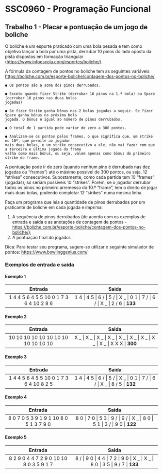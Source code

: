 # SSC0960 - Programação Funcional

## Trabalho 1 - Placar e pontuação de um jogo de boliche

O boliche é um esporte praticado com uma bola pesada e tem como objetivo lançar a bola por uma pista,
derrubar 10 pinos do lado oposto da pista dispostos em formação triangular
(<https://www.infoescola.com/esportes/boliche/>).

A fórmula da contagem de pontos no boliche tem as seguintes variáveis
<https://boliche.com.br/esporte-boliche/contagem-dos-pontos-no-boliche/>

```text
● Os pontos são a soma dos pinos derrubados.

● Exceto quando fizer Strike (derrubar 10 pinos na 1.ª bola) ou Spare (derrubar 10 pinos nas duas bolas
jogadas)

● Se fizer Strike ganha bônus nas 2 bolas jogadas a seguir. Se fizer Spare ganha bônus na próxima bola
jogada. O bônus é igual ao número de pinos derrubados.

● O total de 1 partida pode variar de zero a 300 pontos.

● Analizam-se os pontos pelos frames, o que significa que, um strike no 10º, que permite ao jogador 
mais duas bolas, e um strike consecutivo a ele, não vai fazer com que a terceira e última jogada do frame
valha como mais bônus, ou seja, valem apenas como bônus do primeiro strike do frame.
```

A pontuação pode ir de zero (quando nenhum pino é derrubado nas dez jogadas ou “frames”) até o máximo
possível de 300 pontos, ou seja, 12 “strikes” consecutivos. Supostamente, como cada partida tem 10 “frames”
(jogadas), só seriam possíveis 10 “strikes”. Porém, se o jogador derrubar todos os pinos no primeiro arremesso
do 10.º “frame”, tem o direito de jogar mais duas bolas, podendo completar 12 “strikes” numa mesma linha.

Faça um programa que leia a quantidade de pinos derrubados por um praticante de boliche em cada jogada e
imprima:

1. A sequência de pinos derrubados (de acordo com os exemplos de entrada e saída e as anotações de
   contagem de pontos -<https://boliche.com.br/esporte-boliche/contagem-dos-pontos-no-boliche/>);
2. A pontuação final do jogador.

Dica: Para testar seu programa, sugere-se utilizar o seguinte simulador de pontos:
<https://www.bowlinggenius.com/>

### Exemplos de entrada e saída

#### Exemplo 1

|                 Entrada                 |                                      Saida                                      |
| :-------------------------------------: | :-----------------------------------------------------------------------------: |
| 1 4 4 5 6 4 5 5 10 0 1 7 3 6 4 10 2 8 6 | 1 4 \| 4 5 \| 6 / \| 5 / \| X _ \| 0 1 \| 7 / \| 6 / \| X _ \| 2 / 6 \| **133** |

#### Exemplo 2

|               Entrada               |                                      Saida                                       |
| :---------------------------------: | :------------------------------------------------------------------------------: |
| 10 10 10 10 10 10 10 10 10 10 10 10 | X _ \| X _ \| X _ \| X _ \| X _ \| X _ \| X _ \| X _ \| X \_ \| X X X \| **300** |

#### Exemplo 3

|                 Entrada                 |                                      Saida                                      |
| :-------------------------------------: | :-----------------------------------------------------------------------------: |
| 1 4 4 5 6 4 5 5 10 0 1 7 3 6 4 10 8 2 5 | 1 4 \| 4 5 \| 6 / \| 5 / \| X _ \| 0 1 \| 7 / \| 6 / \| X _ \| 8 / 5 \| **132** |

#### Exemplo 4

|                Entrada                 |                                     Saida                                      |
| :------------------------------------: | :----------------------------------------------------------------------------: |
| 8 0 7 0 5 3 9 1 9 1 10 8 0 5 1 3 7 9 0 | 8 0 \| 7 0 \| 5 3 \| 9 / \| 9 / \| X \_ \| 8 0 \| 5 1 \| 3 / \| 9 0 \| **122** |

#### Exemplo 5

|                 Entrada                 |                                      Saida                                      |
| :-------------------------------------: | :-----------------------------------------------------------------------------: |
| 8 2 9 0 4 4 7 2 9 0 10 10 8 0 3 5 9 1 7 | 8 / \| 9 0 \| 4 4 \| 7 2 \| 9 0 \| X _ \| X _ \| 8 0 \| 3 5 \| 9 / 7 \| **133** |
